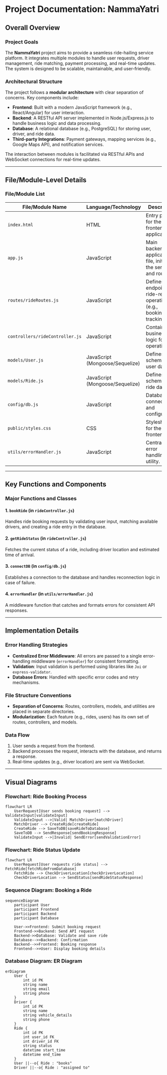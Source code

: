 # Project Documentation: NammaYatri

## Overall Overview

### Project Goals
The **NammaYatri** project aims to provide a seamless ride-hailing service platform. It integrates multiple modules to handle user requests, driver management, ride matching, payment processing, and real-time updates. The system is designed to be scalable, maintainable, and user-friendly.

### Architectural Structure
The project follows a **modular architecture** with clear separation of concerns. Key components include:

- **Frontend**: Built with a modern JavaScript framework (e.g., React/Angular) for user interaction.
- **Backend**: A RESTful API server implemented in Node.js/Express.js to handle business logic and data processing.
- **Database**: A relational database (e.g., PostgreSQL) for storing user, driver, and ride data.
- **Third-party Integrations**: Payment gateways, mapping services (e.g., Google Maps API), and notification services.

The interaction between modules is facilitated via RESTful APIs and WebSocket connections for real-time updates.

---

## File/Module-Level Details

### File/Module List

| File/Module Name          | Language/Technology | Description                                                                 |
|---------------------------|---------------------|-----------------------------------------------------------------------------|
| `index.html`              | HTML               | Entry point for the frontend application.                                  |
| `app.js`                  | JavaScript         | Main backend application file, initializes the server and routes.          |
| `routes/rideRoutes.js`    | JavaScript         | Defines API endpoints for ride-related operations (e.g., booking, tracking).|
| `controllers/rideController.js` | JavaScript  | Contains business logic for ride operations.                               |
| `models/User.js`          | JavaScript (Mongoose/Sequelize) | Defines the schema for user data.                                          |
| `models/Ride.js`          | JavaScript (Mongoose/Sequelize) | Defines the schema for ride data.                                          |
| `config/db.js`            | JavaScript         | Database connection and configuration.                                     |
| `public/styles.css`       | CSS                | Stylesheet for the frontend.                                               |
| `utils/errorHandler.js`   | JavaScript         | Centralized error handling utility.                                        |

---

## Key Functions and Components

### Major Functions and Classes

#### 1. `bookRide` (in `rideController.js`)
Handles ride booking requests by validating user input, matching available drivers, and creating a ride entry in the database.

#### 2. `getRideStatus` (in `rideController.js`)
Fetches the current status of a ride, including driver location and estimated time of arrival.

#### 3. `connectDB` (in `config/db.js`)
Establishes a connection to the database and handles reconnection logic in case of failure.

#### 4. `errorHandler` (in `utils/errorHandler.js`)
A middleware function that catches and formats errors for consistent API responses.

---

## Implementation Details

### Error Handling Strategies
- **Centralized Error Middleware**: All errors are passed to a single error-handling middleware (`errorHandler`) for consistent formatting.
- **Validation**: Input validation is performed using libraries like `Joi` or `express-validator`.
- **Database Errors**: Handled with specific error codes and retry mechanisms.

### File Structure Conventions
- **Separation of Concerns**: Routes, controllers, models, and utilities are placed in separate directories.
- **Modularization**: Each feature (e.g., rides, users) has its own set of routes, controllers, and models.

### Data Flow
1. User sends a request from the frontend.
2. Backend processes the request, interacts with the database, and returns a response.
3. Real-time updates (e.g., driver location) are sent via WebSocket.

---

## Visual Diagrams

### Flowchart: Ride Booking Process

```mermaid
flowchart LR
    UserRequest[User sends booking request] --> ValidateInput[validateInput]
    ValidateInput -->|Valid| MatchDriver[matchDriver]
    MatchDriver --> CreateRide[createRide]
    CreateRide --> SaveToDB[saveRideToDatabase]
    SaveToDB --> SendResponse[sendBookingResponse]
    ValidateInput -->|Invalid| SendError[sendValidationError]
```

### Flowchart: Ride Status Update
```mermaid
flowchart LR
    UserRequest[User requests ride status] --> FetchRide[fetchRideFromDatabase]
    FetchRide --> CheckDriverLocation[checkDriverLocation]
    CheckDriverLocation --> SendStatus[sendRideStatusResponse]
```

### Sequence Diagram: Booking a Ride
```mermaid
sequenceDiagram
    participant User
    participant Frontend
    participant Backend
    participant Database

    User->>Frontend: Submit booking request
    Frontend->>Backend: Send API request
    Backend->>Database: Validate and save ride
    Database-->>Backend: Confirmation
    Backend-->>Frontend: Booking response
    Frontend-->>User: Display booking details
```

### Database Diagram: ER Diagram
```mermaid
erDiagram
    User {
        int id PK
        string name
        string email
        string phone
    }
    Driver {
        int id PK
        string name
        string vehicle_details
        string phone
    }
    Ride {
        int id PK
        int user_id FK
        int driver_id FK
        string status
        datetime start_time
        datetime end_time
    }
    User ||--o{ Ride : "books"
    Driver ||--o{ Ride : "assigned to"
```
